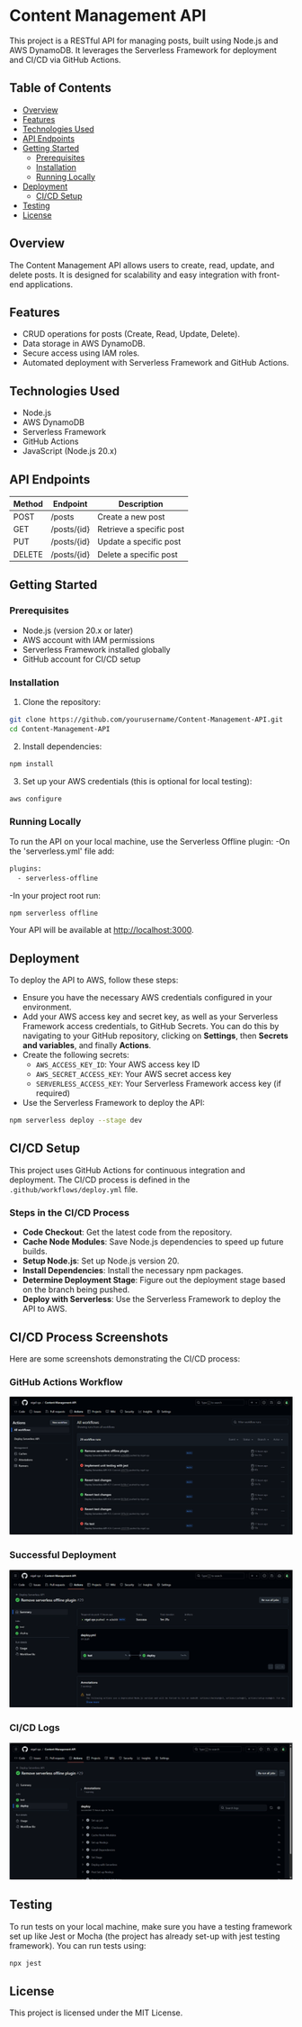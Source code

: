 # Content Management API

This project is a RESTful API for managing posts, built using Node.js and AWS DynamoDB. It leverages the Serverless Framework for deployment and CI/CD via GitHub Actions.

## Table of Contents

* [Overview](#overview)
* [Features](#features)
* [Technologies Used](#technologies-used)
* [API Endpoints](#api-endpoints)
* [Getting Started](#getting-started)
    * [Prerequisites](#prerequisites)
    * [Installation](#installation)
    * [Running Locally](#running-locally)
* [Deployment](#deployment)
    * [CI/CD Setup](#cicd-setup)
* [Testing](#testing)
* [License](#license)

## Overview

The Content Management API allows users to create, read, update, and delete posts. It is designed for scalability and easy integration with front-end applications.

## Features

- CRUD operations for posts (Create, Read, Update, Delete).
- Data storage in AWS DynamoDB.
- Secure access using IAM roles.
- Automated deployment with Serverless Framework and GitHub Actions.

## Technologies Used

- Node.js
- AWS DynamoDB
- Serverless Framework
- GitHub Actions
- JavaScript (Node.js 20.x)

## API Endpoints

| Method | Endpoint                 | Description                                 |
|--------|-------------------------|----------------------------------------------|
| POST   | /posts                   | Create a new post                             |
| GET    | /posts/{id}              | Retrieve a specific post                     |
| PUT    | /posts/{id}              | Update a specific post                     |
| DELETE | /posts/{id}              | Delete a specific post                     |

## Getting Started

### Prerequisites

- Node.js (version 20.x or later)
- AWS account with IAM permissions
- Serverless Framework installed globally
- GitHub account for CI/CD setup

### Installation

1. Clone the repository:

```bash
git clone https://github.com/yourusername/Content-Management-API.git
cd Content-Management-API
```
2. Install dependencies:
```bash
npm install
```
3. Set up your AWS credentials (this is optional for local testing):
```bash
aws configure
```
### Running Locally

To run the API on your local machine, use the Serverless Offline plugin:
-On the 'serverless.yml' file add:
```bash
plugins:
  - serverless-offline
```
-In your project root run: 
```bash
npm serverless offline
```
Your API will be available at [http://localhost:3000](http://localhost:3000).

## Deployment

To deploy the API to AWS, follow these steps:

- Ensure you have the necessary AWS credentials configured in your environment.
- Add your AWS access key and secret key, as well as your Serverless Framework access credentials, to       GitHub Secrets. You can do this by navigating to your GitHub repository, clicking on **Settings**, then **Secrets and variables**, and finally **Actions**. 
- Create the following secrets:
  - `AWS_ACCESS_KEY_ID`: Your AWS access key ID
  - `AWS_SECRET_ACCESS_KEY`: Your AWS secret access key
  - `SERVERLESS_ACCESS_KEY`: Your Serverless Framework access key (if required)
- Use the Serverless Framework to deploy the API:

```bash
npm serverless deploy --stage dev
```

## CI/CD Setup

This project uses GitHub Actions for continuous integration and deployment. The CI/CD process is defined in the `.github/workflows/deploy.yml` file.

### Steps in the CI/CD Process

- **Code Checkout**: Get the latest code from the repository.
- **Cache Node Modules**: Save Node.js dependencies to speed up future builds.
- **Setup Node.js**: Set up Node.js version 20.
- **Install Dependencies**: Install the necessary npm packages.
- **Determine Deployment Stage**: Figure out the deployment stage based on the branch being pushed.
- **Deploy with Serverless**: Use the Serverless Framework to deploy the API to AWS.

## CI/CD Process Screenshots

Here are some screenshots demonstrating the CI/CD process:

### GitHub Actions Workflow

![GitHub Actions Workflow](screenshots/github-actions-workflow.png)

### Successful Deployment

![Successful Deployment](screenshots/successful-deployment.png)

### CI/CD Logs

![CI/CD Logs](screenshots/cicd-logs.png)


## Testing

To run tests on your local machine, make sure you have a testing framework set up like Jest or Mocha (the project has already set-up with jest testing framework). You can run tests using:
```bash
npx jest
```

## License

This project is licensed under the MIT License. 